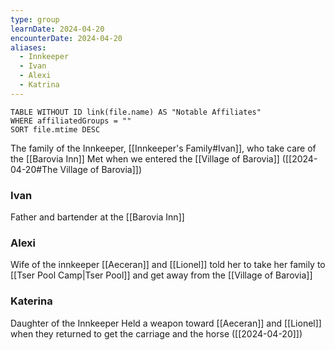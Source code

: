 ```yaml
---
type: group
learnDate: 2024-04-20
encounterDate: 2024-04-20
aliases:
  - Innkeeper
  - Ivan
  - Alexi
  - Katrina
---
```

```dataview
TABLE WITHOUT ID link(file.name) AS "Notable Affiliates"
WHERE affiliatedGroups = ""
SORT file.mtime DESC
```

The family of the Innkeeper, [[Innkeeper's Family#Ivan]], who take care of the [[Barovia Inn]]
Met when we entered the [[Village of Barovia]] ([[2024-04-20#The Village of Barovia]])

### Ivan
Father and bartender at the [[Barovia Inn]] 
### Alexi
Wife of the innkeeper 
[[Aeceran]] and [[Lionel]] told her to take her family to [[Tser Pool Camp|Tser Pool]] and get away from the [[Village of Barovia]] 
### Katerina
Daughter of the Innkeeper 
Held a weapon toward [[Aeceran]] and [[Lionel]] when they returned to get the carriage and the horse ([[2024-04-20]])
